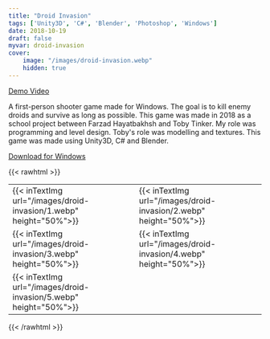 ```yaml
---
title: "Droid Invasion"
tags: ['Unity3D', 'C#', 'Blender', 'Photoshop', 'Windows']
date: 2018-10-19
draft: false
myvar: droid-invasion
cover:
    image: "/images/droid-invasion.webp"
    hidden: true
---
```

[Demo Video](https://youtu.be/YfwHRVawtzs)

A first-person shooter game made for Windows.
The goal is to kill enemy droids and survive as long as possible.
This game was made in 2018 as a school project between Farzad Hayatbakhsh and Toby Tinker.
My role was programming and level design.
Toby's role was modelling and textures.
This game was made using Unity3D, C# and Blender.

[Download for Windows](https://1drv.ms/u/s!AhCA5BqltFh3gXOXvPggLfkT9RuL?e=NiBhnZ)

{{< rawhtml >}}
<table>
    <tr>
        <td style="border:0px;">
            {{< inTextImg url="/images/droid-invasion/1.webp" height="50%">}}
        </td>
        <td style="border:0px;"> 
            {{< inTextImg url="/images/droid-invasion/2.webp" height="50%">}}
        </td>
    </tr>
    <tr>
        <td style="border:0px;">
            {{< inTextImg url="/images/droid-invasion/3.webp" height="50%">}}
        </td>
        <td style="border:0px;"> 
            {{< inTextImg url="/images/droid-invasion/4.webp" height="50%">}}
        </td>
    </tr>
    <tr>
        <td style="border:0px;">
            {{< inTextImg url="/images/droid-invasion/5.webp" height="50%">}}
        </td>
    </tr>
</table>
{{< /rawhtml >}}
